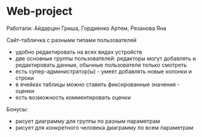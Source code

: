 # Web-project

Работали: Айдарцян Гриша, Гордиенко Артем, Рязанова Яна

Сайт-табличка с разными типами пользователей
- удобно редактировать на всех видах устройств
- две основные группы пользователей: редакторы могут добавлять и редактировать данные, обычные пользователи только смотреть
- есть супер-администратор(ы) - умеет добавлять новые колонки и строки
- в ячейках таблицы можно ставить фиксированные значения - оценки
- есть возможность комментировать оценки


Бонусы:
- рисует диаграмму для группы по разным параметрам
- рисует для конкретного человека диаграмму по всем параметрам
